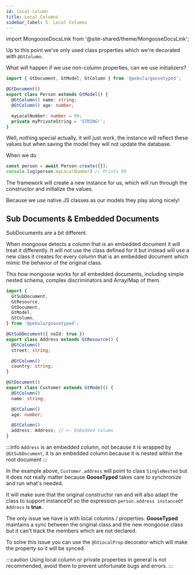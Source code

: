 ```yaml
---
id: local-column
title: Local Columns
sidebar_label: 5. Local Columns
---
```

import MongooseDocsLink from '@site-shared/theme/MongooseDocsLink';

Up to this point we've only used class properties which we're decorated with `@GtColumn`.

What will happen if we use non-column properties, can we use initializers?

```typescript
import { GtDocument, GtModel, GtColumn } from '@pebula/goosetyped';

@GtDocument()
export class Person extends GtModel() {
  @GtColumn() name: string;
  @GtColumn() age: number;

  myLocalNumber: number = 99;
  private myPrivateString = 'STRING!';
}
```

Well, nothing special actually, it will just work, the instance will reflect these values but when saving the model
they will not update the database.

When we do

```typescript
const person = await Person.create({});
console.log(person.myLocalNumber) // Prints 99
```

The framework will create a new instance for us, which will run through the constructor and initialize the values.

Because we use native JS classes as our models they play along nicely!

## Sub Documents & Embedded Documents

<MongooseDocsLink type="subDocument">SubDocuments</MongooseDocsLink> are a bit different.

  
  
When mongoose detects a column that is an embedded document it will treat it differently. It will
not use the class defined for it but instead will use a new class it creates for every column that is an embedded document which mimic the behavior of the original class.

This how mongoose works for all embedded documents, including simple nested schema, complex discriminators and Array/Map of them.

```ts
import {
  GtSubDocument,
  GtResource,
  GtDocument,
  GtModel,
  GtColumn,
} from '@pebula/goosetyped';

@GtSubDocument({ noId: true })
export class Address extends GtResource() {
  @GtColumn()
  street: string;

  @GtColumn()
  country: string;
}

@GtDocument()
export class Customer extends GtModel() {
  @GtColumn()
  name: string;

  @GtColumn()
  age: number;

  @GtColumn()
  address: Address; // <- Embedded Column
}
```

:::info
`Address` is an embedded column, not because it is wrapped by `@GtSubDocument`, it is an embedded column because it is nested within the root document
:::

In the example above, `Customer.address` will point to class `SingleNested` but it does not really matter because **GooseTyped** takes care to synchronize and run what's needed.

It will make sure that the original constructor ran and will also adapt the class to support instanceOf so the expression `person.address instanceOf Address` is **true**.

The only issue we have is with local columns / properties.
**GooseTyped** maintains a sync between the original class and the new mongoose class but it can't track the members which are not declared.

To solve this issue you can use the `@GtLocalProp` decorator which will make the property so it will be synced.

:::caution
Using local column or private properties in general is not recommended, avoid them to prevent unfortunate bugs and errors.
:::
